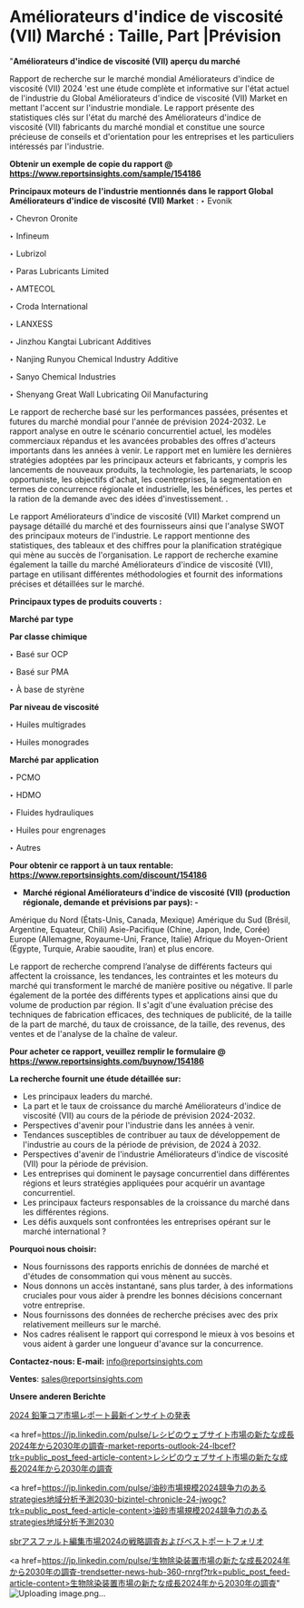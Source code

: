# Améliorateurs d'indice de viscosité (VII) Marché : Taille, Part |Prévision

"<strong>Améliorateurs d'indice de viscosité (VII) aperçu du marché</strong>

Rapport de recherche sur le marché mondial Améliorateurs d'indice de viscosité (VII) 2024 'est une étude complète et informative sur l'état actuel de l'industrie du Global Améliorateurs d'indice de viscosité (VII) Market en mettant l'accent sur l'industrie mondiale. Le rapport présente des statistiques clés sur l'état du marché des Améliorateurs d'indice de viscosité (VII) fabricants du marché mondial et constitue une source précieuse de conseils et d'orientation pour les entreprises et les particuliers intéressés par l'industrie.

<strong>Obtenir un exemple de copie du rapport @ <a href=https://www.reportsinsights.com/sample/154186>https://www.reportsinsights.com/sample/154186</a></strong>

<strong>Principaux moteurs de l'industrie mentionnés dans le rapport Global Améliorateurs d'indice de viscosité (VII) Market</strong> :
‣ Evonik

‣ Chevron Oronite

‣ Infineum

‣ Lubrizol

‣ Paras Lubricants Limited

‣ AMTECOL

‣ Croda International

‣ LANXESS

‣ Jinzhou Kangtai Lubricant Additives

‣ Nanjing Runyou Chemical Industry Additive

‣ Sanyo Chemical Industries

‣ Shenyang Great Wall Lubricating Oil Manufacturing

Le rapport de recherche basé sur les performances passées, présentes et futures du marché mondial pour l'année de prévision 2024-2032. Le rapport analyse en outre le scénario concurrentiel actuel, les modèles commerciaux répandus et les avancées probables des offres d'acteurs importants dans les années à venir. Le rapport met en lumière les dernières stratégies adoptées par les principaux acteurs et fabricants, y compris les lancements de nouveaux produits, la technologie, les partenariats, le scoop opportuniste, les objectifs d'achat, les coentreprises, la segmentation en termes de concurrence régionale et industrielle, les bénéfices, les pertes et la ration de la demande avec des idées d'investissement. .

Le rapport Améliorateurs d'indice de viscosité (VII) Market comprend un paysage détaillé du marché et des fournisseurs ainsi que l'analyse SWOT des principaux moteurs de l'industrie. Le rapport mentionne des statistiques, des tableaux et des chiffres pour la planification stratégique qui mène au succès de l'organisation. Le rapport de recherche examine également la taille du marché Améliorateurs d'indice de viscosité (VII), partage en utilisant différentes méthodologies et fournit des informations précises et détaillées sur le marché.

<strong>Principaux types de produits couverts :</strong>

<strong>Marché par type</strong>

<strong>Par classe chimique</strong>

‣ Basé sur OCP

‣ Basé sur PMA

‣ À base de styrène

<strong>Par niveau de viscosité</strong>

‣ Huiles multigrades

‣ Huiles monogrades

<strong>Marché par application</strong>

‣ PCMO

‣ HDMO

‣ Fluides hydrauliques

‣ Huiles pour engrenages

‣ Autres

<strong>Pour obtenir ce rapport à un taux rentable: <a href=https://www.reportsinsights.com/discount/154186>https://www.reportsinsights.com/discount/154186</a></strong>
<ul>
  <li><strong>Marché régional Améliorateurs d'indice de viscosité (VII) (production régionale, demande et prévisions par pays): -</strong></li>
</ul>
Amérique du Nord (États-Unis, Canada, Mexique)
Amérique du Sud (Brésil, Argentine, Equateur, Chili)
Asie-Pacifique (Chine, Japon, Inde, Corée)
Europe (Allemagne, Royaume-Uni, France, Italie)
Afrique du Moyen-Orient (Égypte, Turquie, Arabie saoudite, Iran) et plus encore.

Le rapport de recherche comprend l’analyse de différents facteurs qui affectent la croissance, les tendances, les contraintes et les moteurs du marché qui transforment le marché de manière positive ou négative. Il parle également de la portée des différents types et applications ainsi que du volume de production par région. Il s'agit d'une évaluation précise des techniques de fabrication efficaces, des techniques de publicité, de la taille de la part de marché, du taux de croissance, de la taille, des revenus, des ventes et de l'analyse de la chaîne de valeur.

<strong>Pour acheter ce rapport, veuillez remplir le formulaire @   <a href=https://www.reportsinsights.com/buynow/154186>https://www.reportsinsights.com/buynow/154186</a></strong>

<strong>La recherche fournit une étude détaillée sur:</strong>
<ul>
  <li>Les principaux leaders du marché.</li>
  <li>La part et le taux de croissance du marché Améliorateurs d'indice de viscosité (VII) au cours de la période de prévision 2024-2032.</li>
  <li>Perspectives d'avenir pour l'industrie dans les années à venir.</li>
  <li>Tendances susceptibles de contribuer au taux de développement de l'industrie au cours de la période de prévision, de 2024 à 2032.</li>
  <li>Perspectives d'avenir de l'industrie Améliorateurs d'indice de viscosité (VII) pour la période de prévision.</li>
  <li>Les entreprises qui dominent le paysage concurrentiel dans différentes régions et leurs stratégies appliquées pour acquérir un avantage concurrentiel.</li>
  <li>Les principaux facteurs responsables de la croissance du marché dans les différentes régions.</li>
  <li>Les défis auxquels sont confrontées les entreprises opérant sur le marché international ?</li>
</ul>
<strong>Pourquoi nous choisir:</strong>
<ul>
  <li>Nous fournissons des rapports enrichis de données de marché et d'études de consommation qui vous mènent au succès.</li>
  <li>Nous donnons un accès instantané, sans plus tarder, à des informations cruciales pour vous aider à prendre les bonnes décisions concernant votre entreprise.</li>
  <li>Nous fournissons des données de recherche précises avec des prix relativement meilleurs sur le marché.</li>
  <li>Nos cadres réalisent le rapport qui correspond le mieux à vos besoins et vous aident à garder une longueur d'avance sur la concurrence.</li>
</ul>
<strong>Contactez-nous:
</strong><strong>E-mail:</strong> <a href=mailto:info@reportsinsights.com>info@reportsinsights.com</a>

<strong>Ventes</strong>: <a href=mailto:sales@reportsinsights.com>sales@reportsinsights.com</a>

<strong>Unsere anderen Berichte</strong>

<a href=https://www.linkedin.com/pulse/2024-鉛筆コア市場レポート最新インサイトの発表-reports-insights-expert-ai9of/>2024 鉛筆コア市場レポート最新インサイトの発表</a>

<a href=https://jp.linkedin.com/pulse/レシピのウェブサイト市場の新たな成長2024年から2030年の調査-market-reports-outlook-24-lbcef?trk=public_post_feed-article-content>レシピのウェブサイト市場の新たな成長2024年から2030年の調査</a>

<a href=https://jp.linkedin.com/pulse/油砂市場規模2024競争力のあるstrategies地域分析予測2030-bizintel-chronicle-24-jwogc?trk=public_post_feed-article-content>油砂市場規模2024競争力のあるstrategies地域分析予測2030</a>

<a href=https://www.linkedin.com/pulse/sbrアスファルト編集市場2024の戦略調査およびベストポートフォリオ-community-market-research-8t7mf/>sbrアスファルト編集市場2024の戦略調査およびベストポートフォリオ</a>

<a href=https://jp.linkedin.com/pulse/生物除染装置市場の新たな成長2024年から2030年の調査-trendsetter-news-hub-360-rnrgf?trk=public_post_feed-article-content>生物除染装置市場の新たな成長2024年から2030年の調査</a>"
![Uploading image.png…]()

